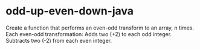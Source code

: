# odd-up-even-down-java
Create a function that performs an even-odd transform to an array, n times. Each even-odd transformation: Adds two (+2) to each odd integer. Subtracts two (-2) from each even integer. 
